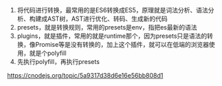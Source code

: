 <!--
 * @description: 
 * @author: xiangrong.liu
 * @Date: 2020-08-17 17:54:44
 * @LastEditors: xiangrong.liu
 * @LastEditTime: 2020-08-17 18:02:37
-->
1. 将代码进行转换，最常用的是ES6转换成ES5，原理就是词法分析、语法分析、构建成AST树，AST进行优化、转码、生成新的代码
2. presets，就是转换规则，常用的presets是env，指把es最新的语法
3. plugins，就是插件，常用的就是runtime那个，因为presets只是语法的转换，像Promise等是没有转换的，加上这个插件，就可以在低端的浏览器使用，就是个polyfill
4. 先执行polyfill，再执行presets

https://cnodejs.org/topic/5a9317d38d6e16e56bb808d1